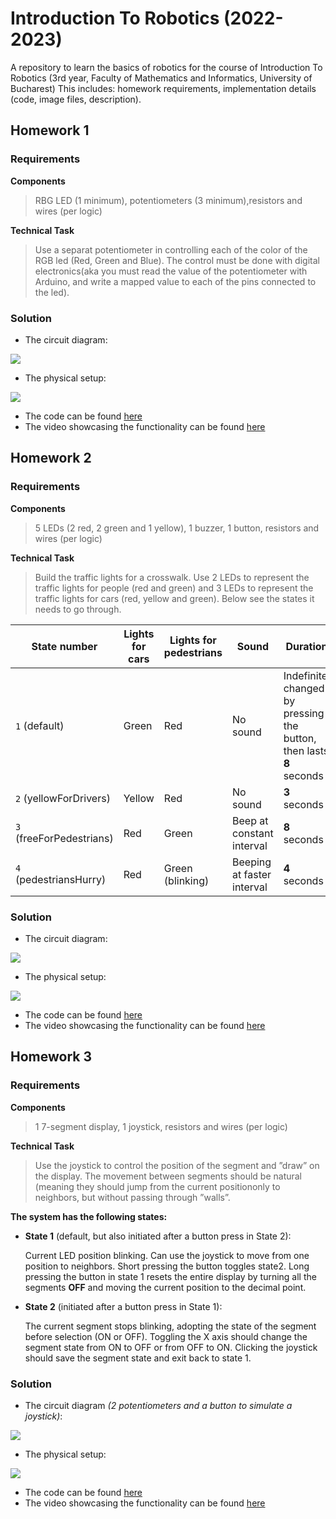 # Introduction To Robotics (2022-2023)
A repository to learn the basics of robotics for the course of Introduction To Robotics (3rd year, Faculty of Mathematics and Informatics, University of Bucharest) 
This includes: homework requirements, implementation details (code, image files, description).

## Homework 1
### Requirements
**Components**
> RBG  LED  (1  minimum),  potentiometers  (3  minimum),resistors and wires (per logic)

**Technical Task**
> Use a separat potentiometer in controlling each of the color of the RGB led (Red, Green and Blue). The control must be done with digital electronics(aka you must read the value of the potentiometer with Arduino, and write a mapped value to each of the pins connected to the led).

### Solution
* The circuit diagram:
<img src="./homework/homework_1/RGBLED_circuit.jpeg">

* The physical setup:
<img src="./homework/homework_1/RGBLED_setup.jpeg">

* The code can be found [here](homework/homework_1/RGBWithPotentiometer.ino)
* The video showcasing the functionality can be found [here](https://youtu.be/d9IHBvmgFHg)


## Homework 2
### Requirements
**Components**
> 5 LEDs (2 red, 2 green and 1 yellow), 1 buzzer, 1 button, resistors and wires (per logic)

**Technical Task**
> Build the traffic lights for a crosswalk. Use 2 LEDs to represent the traffic lights for people (red and green) and 3 LEDs to represent the traffic lights for cars (red, yellow and green). Below see the states it needs to go through.

| State number | Lights for cars | Lights for pedestrians | Sound | Duration |
| --- | --- | --- | --- | --- |
| `1` (default) | Green | Red | No sound | Indefinite, changed by pressing the button, then lasts **8** seconds |
| `2` (yellowForDrivers) | Yellow | Red | No sound | **3** seconds |
| `3` (freeForPedestrians) | Red | Green | Beep at constant interval | **8** seconds |
| `4` (pedestriansHurry) | Red | Green (blinking) | Beeping at faster interval | **4** seconds |

### Solution
* The circuit diagram:
<img src="./homework/homework_2/trafficLights_circuit.jpeg">

* The physical setup:
<img src="./homework/homework_2/trafficLights_setup.jpeg">

* The code can be found [here](homework/homework_2/trafficLights.ino)
* The video showcasing the functionality can be found [here](https://youtu.be/yoPrPJzQH1o)


## Homework 3
### Requirements
**Components**
> 1 7-segment display, 1 joystick, resistors and wires (per logic)

**Technical Task**
> Use the joystick to control the position of the segment and ”draw” on the display.
> The movement between segments should be natural (meaning they should jump from 
> the current positiononly to neighbors, but without passing through ”walls”.

**The system has the following states:**
* **State 1** (default, but also initiated after a button press in State 2):
  
    Current LED position blinking. Can use the joystick to move from one position to  neighbors. Short pressing the button toggles state2. Long pressing the button in state 1 resets the entire display by turning all the segments **OFF** and moving the current position to the decimal point.

* **State 2** (initiated after a button press in State 1):   
  
    The current segment stops blinking, adopting the state of the segment  before selection (ON or OFF). Toggling the X axis should change the segment state from  ON to OFF or from OFF to ON. Clicking the joystick should save the segment state and exit back to state 1.

### Solution
* The circuit diagram *(2 potentiometers and a button to simulate a joystick)*:
<img src="./homework/homework_3/segmentWithJoystick_circuit.jpeg">

* The physical setup:
<img src="./homework/homework_3/segmentWithJoystick_setup.jpeg">

* The code can be found [here](homework/homework_3/segmentWithJoystick.ino)
* The video showcasing the functionality can be found [here](https://youtu.be/Gb5oqYhjoqA)

